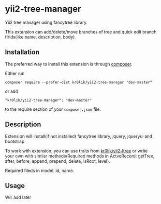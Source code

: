 # yii2-tree-manager
Yii2 tree manager using fancytree library.

This extension can add/delete/move branches of tree and quick edit branch firlds(like name, description, body).


Installation
------------

The preferred way to install this extension is through [composer](http://getcomposer.org/download/).

Either run

```
composer require --prefer-dist kr0lik/yii2-tree-manager "dev-master"
```

or add

```
"kr0lik/yii2-tree-manager": "dev-master"
```

to the require section of your `composer.json` file.

Description
-----
Extension will install(if not installed) fancytree library, jquery, jqueryui and bootstrap.

To work with extension, you can use traits from [kr0lik/yii2-ltree](https://github.com/kr0lik/yii2-ltree) or write your own with similar methods(Required methods in ActveRecord: getTree, after, before, append, prepend, delete, isRoot, level).

Required fileds in model: id, name.

Usage
-----

Will add later
